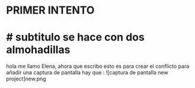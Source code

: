 # PRIMER INTENTO 
# # subtitulo se hace con dos almohadillas  
hola me llamo Elena, ahora que escribo esto es para crear el conflicto 
para añadir una captura de pantalla hay que : 
![captura de pantalla new project]new.png 
